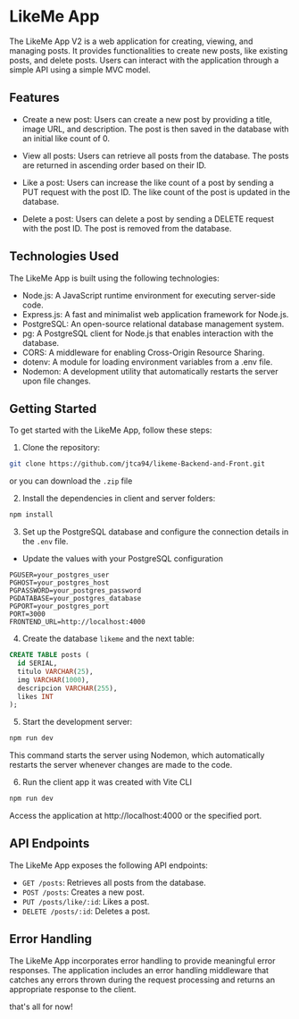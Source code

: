 # LikeMe App

The LikeMe App V2 is a web application for creating, viewing, and managing posts. It provides functionalities to create new posts, like existing posts, and delete posts. Users can interact with the application through a simple API using a simple MVC model.

## Features

- Create a new post: Users can create a new post by providing a title, image URL, and description. The post is then saved in the database with an initial like count of 0.

- View all posts: Users can retrieve all posts from the database. The posts are returned in ascending order based on their ID.

- Like a post: Users can increase the like count of a post by sending a PUT request with the post ID. The like count of the post is updated in the database.

- Delete a post: Users can delete a post by sending a DELETE request with the post ID. The post is removed from the database.

## Technologies Used

The LikeMe App is built using the following technologies:

- Node.js: A JavaScript runtime environment for executing server-side code.
- Express.js: A fast and minimalist web application framework for Node.js.
- PostgreSQL: An open-source relational database management system.
- pg: A PostgreSQL client for Node.js that enables interaction with the database.
- CORS: A middleware for enabling Cross-Origin Resource Sharing.
- dotenv: A module for loading environment variables from a .env file.
- Nodemon: A development utility that automatically restarts the server upon file changes.

## Getting Started

To get started with the LikeMe App, follow these steps:

1. Clone the repository:

```bash
git clone https://github.com/jtca94/likeme-Backend-and-Front.git
```
or you can download the `.zip` file

2. Install the dependencies in client and server folders:

```bash
npm install
```

3. Set up the PostgreSQL database and configure the connection details in the `.env` file.

- Update the values with your PostgreSQL configuration

```plaintext
PGUSER=your_postgres_user
PGHOST=your_postgres_host
PGPASSWORD=your_postgres_password
PGDATABASE=your_postgres_database
PGPORT=your_postgres_port
PORT=3000
FRONTEND_URL=http://localhost:4000
```

4. Create the database `likeme` and the next table:

```sql
CREATE TABLE posts (
  id SERIAL,
  titulo VARCHAR(25),
  img VARCHAR(1000),
  descripcion VARCHAR(255),
  likes INT
);
```

5. Start the development server:

```bash
npm run dev
```
This command starts the server using Nodemon, which automatically restarts the server whenever changes are made to the code.

6. Run the client app it was created with Vite CLI

```bash
npm run dev
```
Access the application at http://localhost:4000 or the specified port.

## API Endpoints

The LikeMe App exposes the following API endpoints:

- `GET /posts`: Retrieves all posts from the database.
- `POST /posts`: Creates a new post.
- `PUT /posts/like/:id`: Likes a post.
- `DELETE /posts/:id`: Deletes a post.

## Error Handling

The LikeMe App incorporates error handling to provide meaningful error responses. The application includes an error handling middleware that catches any errors thrown during the request processing and returns an appropriate response to the client.

that's all for now!